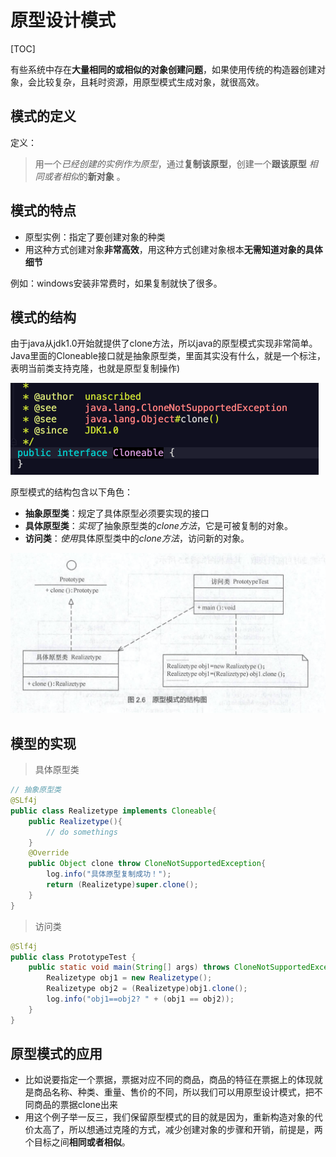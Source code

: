 # 原型设计模式 

[TOC]

有些系统中存在**大量相同的或相似的对象创建问题**，如果使用传统的构造器创建对象，会比较复杂，且耗时资源，用原型模式生成对象，就很高效。

## 模式的定义

定义：

> 用一个*已经创建的实例作为原型*，通过**复制该原型**，创建一个**跟该原型** *相同或者相似*的**新对象** 。

## 模式的特点

* 原型实例：指定了要创建对象的种类
* 用这种方式创建对象**非常高效**，用这种方式创建对象根本**无需知道对象的具体细节**

例如：windows安装非常费时，如果复制就快了很多。

## 模式的结构

由于java从jdk1.0开始就提供了clone方法，所以java的原型模式实现非常简单。Java里面的Cloneable接口就是抽象原型类，里面其实没有什么，就是一个标注，表明当前类支持克隆，也就是原型复制操作)

<img src="./img/Cloneable接口.png" style="zoom:50%;" />

原型模式的结构包含以下角色：

* **抽象原型类**：规定了具体原型必须要实现的接口
* **具体原型类**：*实现*了抽象原型类的*clone方法*，它是可被复制的对象。
* **访问类**：*使用*具体原型类中的*clone方法*，访问新的对象。

![](./img/原型设计模式的UML图.png)

## 模型的实现

> 具体原型类

```java
// 抽象原型类
@SLf4j
public class Realizetype implements Cloneable{
    public Realizetype(){
        // do somethings 
    }
    @Override
    public Object clone throw CloneNotSupportedException{
        log.info("具体原型复制成功！");
   		return (Realizetype)super.clone();
    } 
}

```

> 访问类

```java
@Slf4j
public class PrototypeTest {
    public static void main(String[] args) throws CloneNotSupportedException {
        Realizetype obj1 = new Realizetype();
        Realizetype obj2 = (Realizetype)obj1.clone();
        log.info("obj1==obj2? " + (obj1 == obj2));
    }
}
```

## 原型模式的应用

* 比如说要指定一个票据，票据对应不同的商品，商品的特征在票据上的体现就是商品名称、种类、重量、售价的不同，所以我们可以用原型设计模式，把不同商品的票据clone出来
* 用这个例子举一反三，我们保留原型模式的目的就是因为，重新构造对象的代价太高了，所以想通过克隆的方式，减少创建对象的步骤和开销，前提是，两个目标之间**相同或者相似**。

